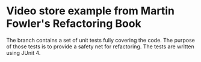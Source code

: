 # Video store example from Martin Fowler's Refactoring Book

The branch contains a set of unit tests fully covering the code. The purpose of those tests is to provide a safety net for refactoring. The tests are written using JUnit 4.
